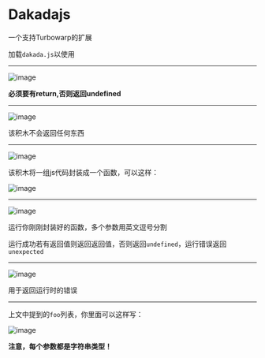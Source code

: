 # Dakadajs



一个支持Turbowarp的扩展


加载`dakada.js`以使用



***


![image](https://github.com/dakadayyds/Dakadajs/assets/90085352/d78ee9d3-975f-47d4-bba3-fd55e7cde65a)




**必须要有return,否则返回undefined**



***


![image](https://github.com/dakadayyds/Dakadajs/assets/90085352/86313eac-d1fd-4927-8cb2-240731e08904)


该积木不会返回任何东西


***


![image](https://github.com/dakadayyds/Dakadajs/assets/90085352/b114a7cf-0fed-44a8-a399-1bdbce9c5d04)


该积木将一组js代码封装成一个函数，可以这样：


![image](https://github.com/dakadayyds/Dakadajs/assets/90085352/cd45fb4a-407a-47df-bf98-53b8a29d3e8b)


***


![image](https://github.com/dakadayyds/Dakadajs/assets/90085352/b55c724e-b366-45d2-a747-18339e5f4a2d)


运行你刚刚封装好的函数，多个参数用英文逗号分割


运行成功若有返回值则返回返回值，否则返回`undefined`，运行错误返回`unexpected`


***


![image](https://github.com/dakadayyds/Dakadajs/assets/90085352/cb3eef1c-a965-4689-8e3e-8aff09f8c1fc)


用于返回运行时的错误



***


上文中提到的`foo`列表，你里面可以这样写：



![image](https://github.com/dakadayyds/Dakadajs/assets/90085352/b3226a63-632e-4102-a150-9d9740b7fdb7)


**注意，每个参数都是字符串类型！**
